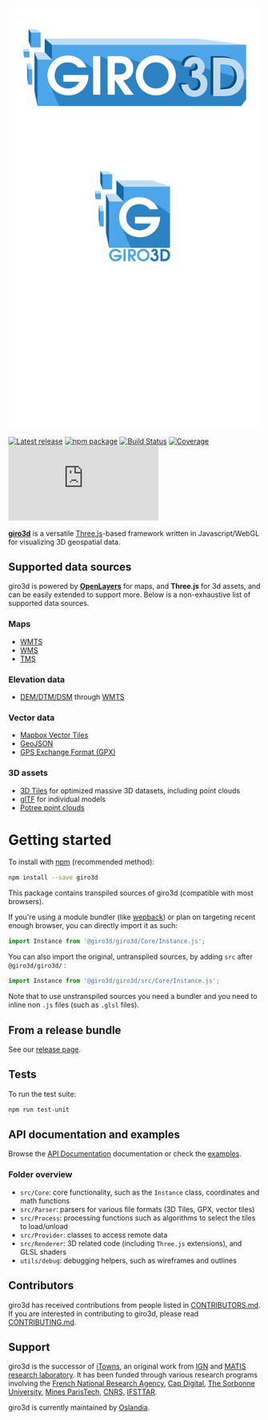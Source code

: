 <div align="center">
  <a href="https://giro3d.org">
    <img src="graphics/giro3d_logo.svg">
  </a>
</div>

[![Latest release](https://gitlab.com/giro3d/giro3d/-/badges/release.svg)](https://gitlab.com/giro3d/giro3d/-/tags)
[![npm package](https://img.shields.io/npm/v/@giro3d/giro3d?color=blue)](https://www.npmjs.com/package/@giro3d/giro3d)
[![Build Status](https://gitlab.com/giro3d/giro3d/badges/master/pipeline.svg)](https://gitlab.com/giro3d/giro3d/-/pipelines)
[![Coverage](https://gitlab.com/giro3d/giro3d/badges/master/coverage.svg)](https://gitlab.com/giro3d/giro3d/badges/master/coverage.svg)
[![chat](https://img.shields.io/matrix/giro3d:matrix.org)](https://matrix.to/#/#giro3d:matrix.org)

**[giro3d](https://giro3d.org)** is a versatile [Three.js](https://threejs.org/)-based framework written in Javascript/WebGL for visualizing 3D geospatial data.

## Supported data sources

giro3d is powered by **[OpenLayers](https://openlayers.org/)** for maps,
and **Three.js** for 3d assets, and can be easily extended to support more. Below is a non-exhaustive list of supported data sources.

### Maps

- [WMTS](https://www.ogc.org/standards/wmts)
- [WMS](https://www.ogc.org/standards/wms)
- [TMS](https://www.ogc.org/standards/tms)

### Elevation data

- [DEM/DTM/DSM](https://gisgeography.com/dem-dsm-dtm-differences/) through [WMTS](https://www.ogc.org/standards/wmts)

### Vector data

- [Mapbox Vector Tiles](https://docs.mapbox.com/data/tilesets/guides/vector-tiles-introduction/)
- [GeoJSON](https://geojson.org/)
- [GPS Exchange Format (GPX)](https://en.wikipedia.org/wiki/GPS_Exchange_Format)

### 3D assets

- [3D Tiles](https://github.com/CesiumGS/3d-tiles) for optimized massive 3D datasets, including point clouds
- [glTF](https://github.com/KhronosGroup/glTF) for individual models
- [Potree point clouds](https://github.com/potree/potree)

# Getting started

To install with [npm](https://www.npmjs.com/) (recommended method):

```bash
npm install --save giro3d
```

This package contains transpiled sources of giro3d (compatible with most browsers).

If you're using a module bundler (like [wepback](https://webpack.js.org/)) or plan on targeting recent enough browser, you can
directly import it as such:

```js
import Instance from '@giro3d/giro3d/Core/Instance.js';
```

You can also import the original, untranspiled sources, by adding `src` after `@giro3d/giro3d/` :

```js
import Instance from '@giro3d/giro3d/src/Core/Instance.js';
```

Note that to use unstranspiled sources you need a bundler and you need to inline non `.js` files (such as `.glsl` files).

## From a release bundle

See our [release page](https://gitlab.com/giro3d/giro3d/-/releases).

## Tests

To run the test suite:

```bash
npm run test-unit
```

## API documentation and examples

Browse the [API Documentation](http://giro3d.org/apidoc/index.html) documentation or check the [examples](http://giro3d.org/examples/index.html).

### Folder overview

- `src/Core`: core functionality, such as the `Instance`  class, coordinates and math functions
- `src/Parser`: parsers for various file formats (3D Tiles, GPX, vector tiles)
- `src/Process`: processing functions such as algorithms to select the tiles to load/unload
- `src/Provider`: classes to access remote data
- `src/Renderer`: 3D related code (including `Three.js` extensions), and GLSL shaders
- `utils/debug`: debugging helpers, such as wireframes and outlines

## Contributors

giro3d has received contributions from people listed in [CONTRIBUTORS.md](CONTRIBUTORS.md).
If you are interested in contributing to giro3d, please read [CONTRIBUTING.md](CONTRIBUTING.md).

## Support

giro3d is the successor of [iTowns](https://www.itowns-project.org/), an original work from [IGN](https://www.ign.fr/institut/identity-card) and [MATIS research laboratory](https://www.ensg.eu/MATIS-laboratory).
It has been funded through various research programs involving the [French National Research Agency](https://anr.fr/en/), [Cap Digital](https://www.capdigital.com/en/), [The Sorbonne University](https://www.sorbonne-universite.fr/en), [Mines ParisTech](https://mines-paristech.eu/), [CNRS](https://www.cnrs.fr/en), [IFSTTAR](https://www.ifsttar.fr/en).

giro3d is currently maintained by [Oslandia](http://www.oslandia.com).

